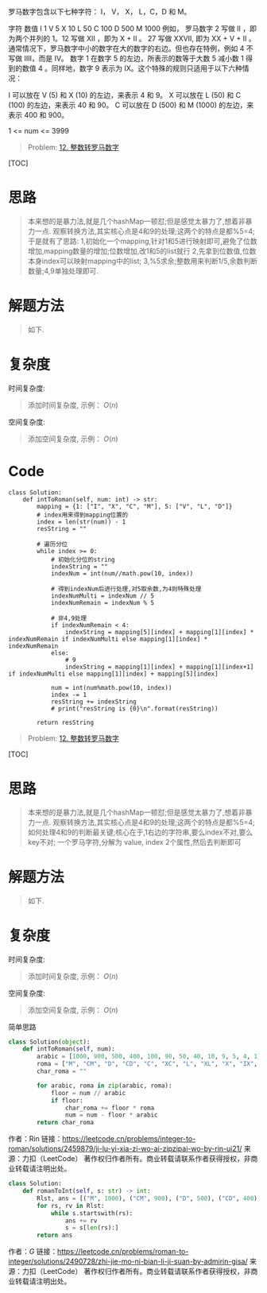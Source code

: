 罗马数字包含以下七种字符： I， V， X， L，C，D 和 M。

字符          数值
I             1
V             5
X             10
L             50
C             100
D             500
M             1000
例如， 罗马数字 2 写做 II ，即为两个并列的 1。12 写做 XII ，即为 X + II 。 27 写做  XXVII, 即为 XX + V + II 。
通常情况下，罗马数字中小的数字在大的数字的右边。但也存在特例，例如 4 不写做 IIII，而是 IV。
数字 1 在数字 5 的左边，所表示的数等于大数 5 减小数 1 得到的数值 4 。同样地，数字 9 表示为 IX。这个特殊的规则只适用于以下六种情况：

I 可以放在 V (5) 和 X (10) 的左边，来表示 4 和 9。
X 可以放在 L (50) 和 C (100) 的左边，来表示 40 和 90。 
C 可以放在 D (500) 和 M (1000) 的左边，来表示 400 和 900。

1 <= num <= 3999



> Problem: [12. 整数转罗马数字](https://leetcode.cn/problems/integer-to-roman/description/)

[TOC]

# 思路

> 本来想的是暴力法,就是几个hashMap一顿怼;但是感觉太暴力了,想着非暴力一点.
观察转换方法,其实核心点是4和9的处理;这两个的特点是都%5=4;
于是就有了思路:
1,初始化一个mapping,针对1和5进行映射即可,避免了位数增加,mapping数量的增加;位数增加,改1和5的list就行
2,先拿到位数值,位数本身index可以映射mapping中的list;
3,%5求余;整数用来判断1/5,余数判断数量;4,9单独处理即可.

# 解题方法

> 如下.

# 复杂度

时间复杂度:
> 添加时间复杂度, 示例： $O(n)$

空间复杂度:
> 添加空间复杂度, 示例： $O(n)$



# Code
```Python3 []
class Solution:
    def intToRoman(self, num: int) -> str:
        mapping = {1: ["I", "X", "C", "M"], 5: ["V", "L", "D"]}
        # index用来得到mapping位置的
        index = len(str(num)) - 1
        resString = ""

        # 遍历分位
        while index >= 0:
            # 初始化分位的string
            indexString = ""
            indexNum = int(num//math.pow(10, index))

            # 得到indexNum后进行处理,对5取余数,为4则特殊处理
            indexNumMulti = indexNum // 5
            indexNumRemain = indexNum % 5

            # 非4,9处理
            if indexNumRemain < 4:
                indexString = mapping[5][index] + mapping[1][index] * indexNumRemain if indexNumMulti else mapping[1][index] * indexNumRemain
            else:
                # 9
                indexString = mapping[1][index] + mapping[1][index+1] if indexNumMulti else mapping[1][index] + mapping[5][index]

            num = int(num%math.pow(10, index))
            index -= 1
            resString += indexString
            # print("resString is {0}\n".format(resString))

        return resString
```
  

> Problem: [12. 整数转罗马数字](https://leetcode.cn/problems/integer-to-roman/description/)

[TOC]

# 思路

> 本来想的是暴力法,就是几个hashMap一顿怼;但是感觉太暴力了,想着非暴力一点.
观察转换方法,其实核心点是4和9的处理;这两个的特点是都%5=4;
如何处理4和9的判断最关键;核心在于,1右边的字符串,要么index不对,要么key不对;
一个罗马字符,分解为 value, index 2个属性,然后去判断即可

# 解题方法

> 如下.

# 复杂度

时间复杂度:
> 添加时间复杂度, 示例： $O(n)$

空间复杂度:
> 添加空间复杂度, 示例： $O(n)$



简单思路
```python
class Solution(object):
    def intToRoman(self, num):
        arabic = [1000, 900, 500, 400, 100, 90, 50, 40, 10, 9, 5, 4, 1]
        roma = ["M", "CM", "D", "CD", "C", "XC", "L", "XL", "X", "IX", "V", "IV", "I"]
        char_roma = ""

        for arabic, roma in zip(arabic, roma):
            floor = num // arabic
            if floor:   
                char_roma += floor * roma
                num = num - floor * arabic
        return char_roma
```


作者：Rin
链接：https://leetcode.cn/problems/integer-to-roman/solutions/2459879/ji-lu-yi-xia-zi-wo-ai-zipzipai-wo-by-rin-ui21/
来源：力扣（LeetCode）
著作权归作者所有。商业转载请联系作者获得授权，非商业转载请注明出处。



```python
class Solution:
    def romanToInt(self, s: str) -> int:
        Rlst, ans = [("M", 1000), ("CM", 900), ("D", 500), ("CD", 400), ("C", 100), ("XC", 90), ("L", 50), ("XL", 40), ("X", 10), ("IX", 9), ("V", 5), ("IV", 4), ("I", 1)], 0
        for rs, rv in Rlst:
            while s.startswith(rs): 
                ans += rv
                s = s[len(rs):]
        return ans

```

作者：_G_
链接：https://leetcode.cn/problems/roman-to-integer/solutions/2490728/zhi-jie-mo-ni-bian-li-ji-suan-by-admirin-gisa/
来源：力扣（LeetCode）
著作权归作者所有。商业转载请联系作者获得授权，非商业转载请注明出处。
